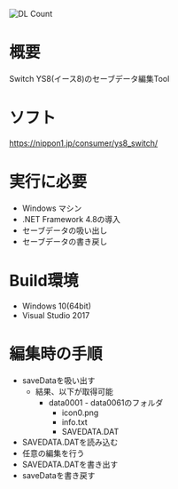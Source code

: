 ![DL Count](https://img.shields.io/github/downloads/turtle-insect/YS8/total.svg)

# 概要
Switch YS8(イース8)のセーブデータ編集Tool

# ソフト
https://nippon1.jp/consumer/ys8_switch/

# 実行に必要
* Windows マシン
* .NET Framework 4.8の導入
* セーブデータの吸い出し
* セーブデータの書き戻し

# Build環境
* Windows 10(64bit)
* Visual Studio 2017

# 編集時の手順
* saveDataを吸い出す
   * 結果、以下が取得可能
      * data0001 - data0061のフォルダ
         * icon0.png
         * info.txt
         * SAVEDATA.DAT
* SAVEDATA.DATを読み込む
* 任意の編集を行う
* SAVEDATA.DATを書き出す
* saveDataを書き戻す
